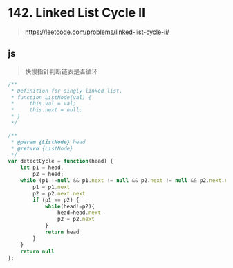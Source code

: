 # 142. Linked List Cycle II

> https://leetcode.com/problems/linked-list-cycle-ii/

## js

> 快慢指针判断链表是否循环

```javascript
/**
 * Definition for singly-linked list.
 * function ListNode(val) {
 *     this.val = val;
 *     this.next = null;
 * }
 */

/**
 * @param {ListNode} head
 * @return {ListNode}
 */
var detectCycle = function(head) {
    let p1 = head,
        p2 = head;
    while (p1 !=null && p1.next != null && p2.next != null && p2.next.next != null){
        p1 = p1.next
        p2 = p2.next.next
        if (p1 == p2) {
            while(head!=p2){
                head=head.next
                p2 = p2.next
            }
            return head
        }
    }
    return null
};
```
